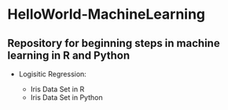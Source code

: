 # HelloWorld-MachineLearning

## Repository for beginning steps in machine learning in R and Python

* Logisitic Regression:

  - Iris Data Set in R
  - Iris Data Set in Python
  
  
